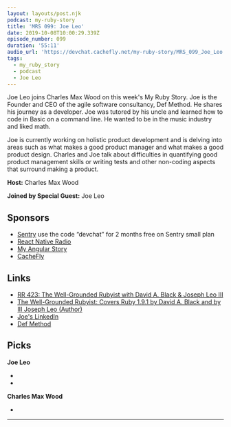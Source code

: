 ```yaml
---
layout: layouts/post.njk
podcast: my-ruby-story
title: 'MRS 099: Joe Leo'
date: 2019-10-08T10:00:29.339Z
episode_number: 099
duration: '55:11'
audio_url: 'https://devchat.cachefly.net/my-ruby-story/MRS_099_Joe_Leo.mp3'
tags:
  - my_ruby_story
  - podcast
  - Joe Leo
---
```

Joe Leo joins Charles Max Wood on this week's My Ruby Story. Joe is the Founder and CEO of the agile software consultancy, Def Method. He shares his journey as a developer. Joe was tutored by his uncle and learned how to code in Basic on a command line. He wanted to be in the music industry and liked math. 

Joe is currently working on holistic product development and is delving into areas such as what makes a good product manager and what makes a good product design. Charles and Joe talk about difficulties in quantifying good product management skills or writing tests and other non-coding aspects that surround making a product.

**Host:** Charles Max Wood

**Joined by Special Guest:** Joe Leo

## Sponsors

* [Sentry](https://sentry.io/) use the code “devchat” for 2 months free on Sentry small plan
* [React Native Radio](https://devchat.tv/react-native-radio/)
* [My Angular Story ](https://devchat.tv/my-angular-story/)
* [CacheFly](https://www.cachefly.com/)

## Links

* [RR 423: The Well-Grounded Rubyist with David A. Black & Joseph Leo III](https://devchat.tv/ruby-rogues/rr-423-the-well-grounded-rubyist-with-david-a-black-joseph-leo-iii/)
* [The Well-Grounded Rubyist: Covers Ruby 1.9.1 by David A. Black and by  III Joseph Leo (Author)](https://www.amazon.com/dp/1617295213/ref=asc_df_16172952135976143?tag=shopz0d-20&ascsubtag=shopzilla_mp_1299-20;15704197495970985165310080302008005&creative=395261&creativeASIN=1617295213&linkCode=asn%20joe%20leo)
* [Joe's LinkedIn](https://www.linkedin.com/in/jleo3/)
* [Def Method](www.defmethod.com)

## Picks

**Joe Leo**

* 
* 

**Charles Max Wood**

* 

- - -
